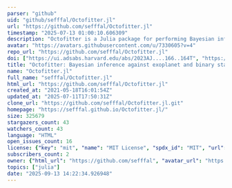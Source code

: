 ```yaml
---
parser: "github"
uid: "github/sefffal/Octofitter.jl"
url: "https://github.com/sefffal/Octofitter.jl"
timestamp: "2025-07-13 01:00:10.606309"
description: "Octofitter is a Julia package for performing Bayesian inference against a wide variety of exoplanet and binary star data."
avatar: "https://avatars.githubusercontent.com/u/7330605?v=4"
repo_url: "https://github.com/sefffal/Octofitter.jl"
doi: ["https://ui.adsabs.harvard.edu/abs/2023AJ....166..164T", "https://ui.adsabs.harvard.edu/abs/2025ascl.soft06015T/abstract"]
title: "Octofitter: Bayesian inference against exoplanet and binary star data"
name: "Octofitter.jl"
full_name: "sefffal/Octofitter.jl"
html_url: "https://github.com/sefffal/Octofitter.jl"
created_at: "2021-05-18T16:01:54Z"
updated_at: "2025-07-11T17:50:31Z"
clone_url: "https://github.com/sefffal/Octofitter.jl.git"
homepage: "https://sefffal.github.io/Octofitter.jl/"
size: 325679
stargazers_count: 43
watchers_count: 43
language: "HTML"
open_issues_count: 16
license: {"key": "mit", "name": "MIT License", "spdx_id": "MIT", "url": "https://api.github.com/licenses/mit", "node_id": "MDc6TGljZW5zZTEz"}
subscribers_count: 2
owner: {"html_url": "https://github.com/sefffal", "avatar_url": "https://avatars.githubusercontent.com/u/7330605?v=4", "login": "sefffal", "type": "User"}
topics: ["julia"]
date: "2025-09-13 14:22:34.926948"
---
```


